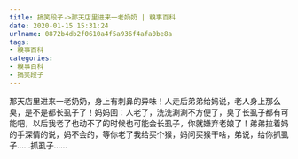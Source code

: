 ```yaml
---
title: 搞笑段子->那天店里进来一老奶奶 | 糗事百科
date: 2020-01-15 15:31:24
urlname: 0872b4db2f0610a4f5a936f4afa0be8a
tags: 
- 糗事百科
categories:
- 糗事百科
- 搞笑段子
---
```

那天店里进来一老奶奶，身上有刺鼻的异味！人走后弟弟给妈说，老人身上那么臭，是不是都长虱子了！妈妈回：人老了，洗洗涮涮不方便了，臭了长虱子都有可能吧，以后我老了也动不了的时候也可能会长虱子，你就嫌弃老娘了！弟弟拉着妈的手深情的说，妈不会的，等你老了我给买个猴，妈问买猴干啥，弟说，给你抓虱子……抓虱子……


